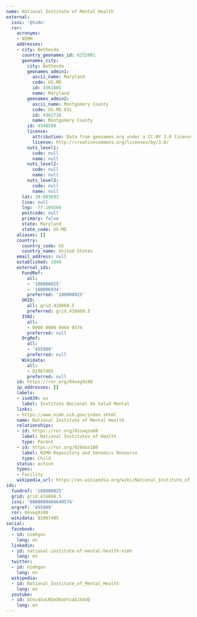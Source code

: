 ```yaml
---
name: National Institute of Mental Health
external:
  isni: '@todo'
  ror:
    acronyms:
    - NIMH
    addresses:
    - city: Bethesda
      country_geonames_id: 6252001
      geonames_city:
        city: Bethesda
        geonames_admin1:
          ascii_name: Maryland
          code: US.MD
          id: 4361885
          name: Maryland
        geonames_admin2:
          ascii_name: Montgomery County
          code: US.MD.031
          id: 4362716
          name: Montgomery County
        id: 4348599
        license:
          attribution: Data from geonames.org under a CC-BY 3.0 license
          license: http://creativecommons.org/licenses/by/3.0/
        nuts_level1:
          code: null
          name: null
        nuts_level2:
          code: null
          name: null
        nuts_level3:
          code: null
          name: null
      lat: 39.003693
      line: null
      lng: -77.104566
      postcode: null
      primary: false
      state: Maryland
      state_code: US-MD
    aliases: []
    country:
      country_code: US
      country_name: United States
    email_address: null
    established: 1949
    external_ids:
      FundRef:
        all:
        - '100000025'
        - '100006934'
        preferred: '100000025'
      GRID:
        all: grid.416868.5
        preferred: grid.416868.5
      ISNI:
        all:
        - 0000 0004 0464 0574
        preferred: null
      OrgRef:
        all:
        - '455909'
        preferred: null
      Wikidata:
        all:
        - Q1967405
        preferred: null
    id: https://ror.org/04xeg9z08
    ip_addresses: []
    labels:
    - iso639: es
      label: Instituto Nacional de Salud Mental
    links:
    - https://www.nimh.nih.gov/index.shtml
    name: National Institute of Mental Health
    relationships:
    - id: https://ror.org/01cwqze88
      label: National Institutes of Health
      type: Parent
    - id: https://ror.org/026dax180
      label: NIMH Repository and Genomics Resource
      type: Child
    status: active
    types:
    - Facility
    wikipedia_url: https://en.wikipedia.org/wiki/National_Institute_of_Mental_Health
ids:
  fundref: '100000025'
  grid: grid.416868.5
  isni: '0000000404640574'
  orgref: '455909'
  ror: 04xeg9z08
  wikidata: Q1967405
social:
  facebook:
  - id: nimhgov
    lang: en
  linkedin:
  - id: national-institute-of-mental-health-nimh
    lang: en
  twitter:
  - id: nimhgov
    lang: en
  wikipedia:
  - id: National_Institute_of_Mental_Health
    lang: en
  youtube:
  - id: UCkv4SxLREmIKoUYzabJX4dQ
    lang: en
---
```

